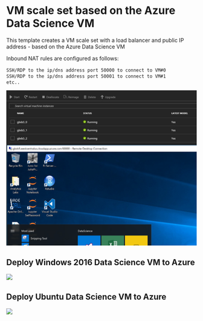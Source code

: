 ﻿# VM scale set based on the Azure Data Science VM 
This template creates a VM scale set with a load balancer and public IP address - based on the Azure Data Science VM

Inbound NAT rules are configured as follows:
```
SSH/RDP to the ip/dns address port 50000 to connect to VM#0
SSH/RDP to the ip/dns address port 50001 to connect to VM#1
etc..
```

![Windows 2016 screenshot](../datascience/img/datasciencewin2016.PNG)


## Deploy Windows 2016 Data Science VM to Azure
<a href="https://portal.azure.com/#create/Microsoft.Template/uri/https%3A%2F%2Fraw.githubusercontent.com%2Fgbowerman%2Fazure-myriad%2Fmaster%2Fdatascience%2Fazuredeploy-windows.json" target="_blank">
    <img src="http://azuredeploy.net/deploybutton.png"/>
</a>

## Deploy Ubuntu Data Science VM to Azure
<a href="https://portal.azure.com/#create/Microsoft.Template/uri/https%3A%2F%2Fraw.githubusercontent.com%2Fgbowerman%2Fazure-myriad%2Fmaster%2Fdatascience%2Fazuredeploy-ubuntu.json" target="_blank">
    <img src="http://azuredeploy.net/deploybutton.png"/>
</a>


